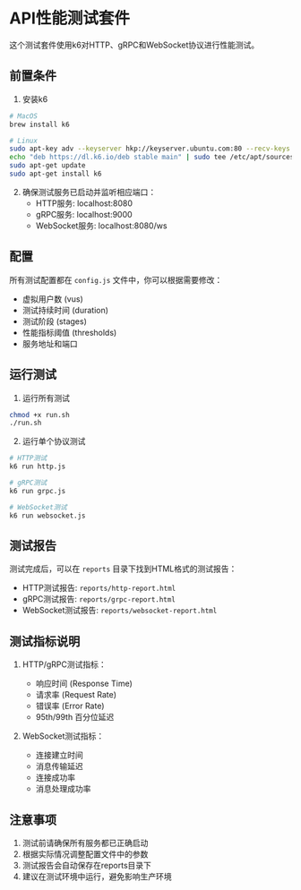 # API性能测试套件

这个测试套件使用k6对HTTP、gRPC和WebSocket协议进行性能测试。

## 前置条件

1. 安装k6
```bash
# MacOS
brew install k6

# Linux
sudo apt-key adv --keyserver hkp://keyserver.ubuntu.com:80 --recv-keys C5AD17C747E3415A3642D57D77C6C491D6AC1D69
echo "deb https://dl.k6.io/deb stable main" | sudo tee /etc/apt/sources.list.d/k6.list
sudo apt-get update
sudo apt-get install k6
```

2. 确保测试服务已启动并监听相应端口：
   - HTTP服务: localhost:8080
   - gRPC服务: localhost:9000
   - WebSocket服务: localhost:8080/ws

## 配置

所有测试配置都在 `config.js` 文件中，你可以根据需要修改：
- 虚拟用户数 (vus)
- 测试持续时间 (duration)
- 测试阶段 (stages)
- 性能指标阈值 (thresholds)
- 服务地址和端口

## 运行测试

1. 运行所有测试
```bash
chmod +x run.sh
./run.sh
```

2. 运行单个协议测试
```bash
# HTTP测试
k6 run http.js

# gRPC测试
k6 run grpc.js

# WebSocket测试
k6 run websocket.js
```

## 测试报告

测试完成后，可以在 `reports` 目录下找到HTML格式的测试报告：
- HTTP测试报告: `reports/http-report.html`
- gRPC测试报告: `reports/grpc-report.html`
- WebSocket测试报告: `reports/websocket-report.html`

## 测试指标说明

1. HTTP/gRPC测试指标：
   - 响应时间 (Response Time)
   - 请求率 (Request Rate)
   - 错误率 (Error Rate)
   - 95th/99th 百分位延迟

2. WebSocket测试指标：
   - 连接建立时间
   - 消息传输延迟
   - 连接成功率
   - 消息处理成功率

## 注意事项

1. 测试前请确保所有服务都已正确启动
2. 根据实际情况调整配置文件中的参数
3. 测试报告会自动保存在reports目录下
4. 建议在测试环境中运行，避免影响生产环境 